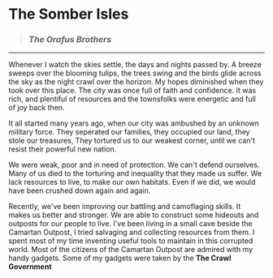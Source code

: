 **The Somber Isles** 
==================
> ### *The Orafus Brothers*
----------------------------

 Whenever I watch the skies settle, the days and nights passed by. A breeze sweeps over the blooming tulips, the trees swing and the birds glide across the sky as the night crawl over the horizon. My hopes diminished when they took over this place. The city was once full of faith and confidence. It was rich, and plentiful of resources and the townsfolks were energetic and full of joy back then. 

It all started many years ago, when our city was ambushed by an unknown military force. They seperated our families, they occupied our land, they stole our treasures, They tortured us to our weakest corner, until we can't resist their powerful new nation.

We were weak, poor and in need of protection. We can't defend ourselves. Many of us died to the torturing and inequality that they made us suffer. We lack resources to live, to make our own habitats. Even if we did, we would have been crushed down again and again.

Recently, we've been improving our battling and camoflaging skills. It makes us better and stronger. We are able to construct some hideouts and outposts for our people to live. I've been living in a small cave beside the Camartan Outpost, I tried salvaging and collecting resources from them. I spent most of my time inventing useful tools to maintain in this corrupted world. Most of the citizens of the Camartan Outpost are admired with my handy gadgets.
Some of my gadgets were taken by the **The Crawl Government** 

